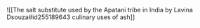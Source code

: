 ![[The salt substitute used by the Apatani tribe in India by Lavina Dsouza#id255189643 culinary uses of ash]]

